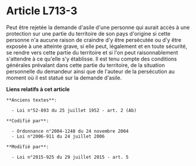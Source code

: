 # Article L713-3

Peut être rejetée la demande d'asile d'une personne qui aurait accès à une protection sur une partie du territoire de son
pays d'origine si cette personne n'a aucune raison de craindre d'y être persécutée ou d'y être exposée à une atteinte grave,
si elle peut, légalement et en toute sécurité, se rendre vers cette partie du territoire et si l'on peut raisonnablement
s'attendre à ce qu'elle s'y établisse. Il est tenu compte des conditions générales prévalant dans cette partie du territoire,
de la situation personnelle du demandeur ainsi que de l'auteur de la persécution au moment où il est statué sur la demande
d'asile.

**Liens relatifs à cet article**

	**Anciens textes**:

	  - Loi n°52-893 du 25 juillet 1952 - art. 2 (Ab)

	**Codifié par**:

	  - Ordonnance n°2004-1248 du 24 novembre 2004
	  - Loi n°2006-911 du 24 juillet 2006

	**Modifié par**:

	  - Loi n°2015-925 du 29 juillet 2015 - art. 5
